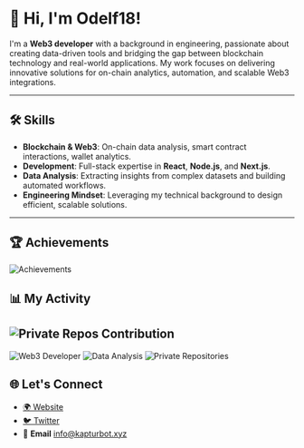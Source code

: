 # 👋 Hi, I'm Odelf18!

I'm a **Web3 developer** with a background in engineering, passionate about creating data-driven tools and bridging the gap between blockchain technology and real-world applications. My work focuses on delivering innovative solutions for on-chain analytics, automation, and scalable Web3 integrations.

---

## 🛠️ Skills

- **Blockchain & Web3**: On-chain data analysis, smart contract interactions, wallet analytics.
- **Development**: Full-stack expertise in **React**, **Node.js**, and **Next.js**.
- **Data Analysis**: Extracting insights from complex datasets and building automated workflows.
- **Engineering Mindset**: Leveraging my technical background to design efficient, scalable solutions.

---

## 🏆 Achievements
![Achievements](https://github-profile-trophy.vercel.app/?username=Odelf18&theme=onedark&row=1&no-frame=true)
## 📊 My Activity
![Private Repos Contribution](https://github-readme-stats.vercel.app/api?username=Odelf18&count_private=true&show_icons=true&theme=radical)
---

![Web3 Developer](https://img.shields.io/badge/Web3-Developer-blueviolet?style=for-the-badge&logo=ethereum)
![Data Analysis](https://img.shields.io/badge/Data-Analysis-brightgreen?style=for-the-badge&logo=python)
![Private Repositories](https://img.shields.io/badge/99%25-Private-lightgrey?style=for-the-badge&logo=github)


## 🌐 Let's Connect
- [🌍 Website](https://www.kapturbot.xyz/)
- [🐦 Twitter](https://x.com/Odelf2)
- 📧 **Email**
info@kapturbot.xyz

